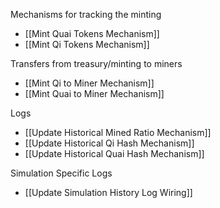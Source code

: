 Mechanisms for tracking the minting
- [[Mint Quai Tokens Mechanism]]
- [[Mint Qi Tokens Mechanism]]

Transfers from treasury/minting to miners
- [[Mint Qi to Miner Mechanism]]
- [[Mint Quai to Miner Mechanism]]

Logs
- [[Update Historical Mined Ratio Mechanism]]
- [[Update Historical Qi Hash Mechanism]]
- [[Update Historical Quai Hash Mechanism]]

Simulation Specific Logs
- [[Update Simulation History Log Wiring]]